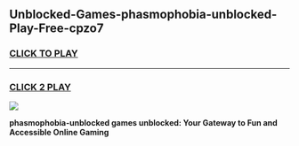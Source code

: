 
## Unblocked-Games-phasmophobia-unblocked-Play-Free-cpzo7
<h3>
<a href="https://premium76.site?title=phasmophobia-unblocked&ref=23A">CLICK TO PLAY</a></h3>
<hr>

<h3>
<a href="https://premium76.site?title=phasmophobia-unblocked&ref=23A">CLICK 2 PLAY</a>
  
</h3>

<a href="https://premium76.site?title=phasmophobia-unblocked&ref=23A"><img src="https://clearcache.store/games.png"></a>


**phasmophobia-unblocked games unblocked: Your Gateway to Fun and Accessible Online Gaming**
